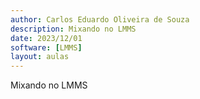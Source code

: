 ```yaml
---
author: Carlos Eduardo Oliveira de Souza
description: Mixando no LMMS
date: 2023/12/01
software: [LMMS]
layout: aulas
---
```

Mixando no LMMS
